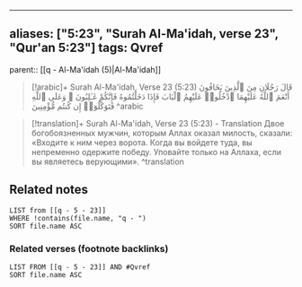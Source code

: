 
---
aliases: ["5:23", "Surah Al-Ma'idah, verse 23", "Qur'an 5:23"]
tags: Qvref
---

parent:: [[q - Al-Ma'idah (5)|Al-Ma'idah]]

> [!arabic]+ Surah Al-Ma'idah, Verse 23 (5:23)
> <span class="quran-arabic">قَالَ رَجُلَانِ مِنَ ٱلَّذِينَ يَخَافُونَ أَنْعَمَ ٱللَّهُ عَلَيْهِمَا ٱدْخُلُوا۟ عَلَيْهِمُ ٱلْبَابَ فَإِذَا دَخَلْتُمُوهُ فَإِنَّكُمْ غَـٰلِبُونَ ۚ وَعَلَى ٱللَّهِ فَتَوَكَّلُوٓا۟ إِن كُنتُم مُّؤْمِنِينَ</span>
^arabic

> [!translation]+ Surah Al-Ma'idah, Verse 23 (5:23) - Translation
> Двое богобоязненных мужчин, которым Аллах оказал милость, сказали: «Входите к ним через ворота. Когда вы войдете туда, вы непременно одержите победу. Уповайте только на Аллаха, если вы являетесь верующими».
^translation



## Related notes
```dataview
LIST from [[q - 5 - 23]]
WHERE !contains(file.name, "q - ")
SORT file.name ASC
```

### Related verses (footnote backlinks)
```dataview
LIST FROM [[q - 5 - 23]] AND #Qvref
SORT file.name ASC
```

